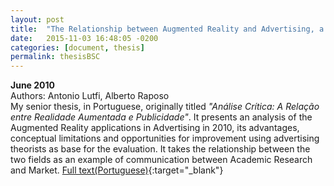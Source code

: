 ```yaml
---
layout: post
title:  "The Relationship between Augmented Reality and Advertising, a Critical Survey"
date:   2015-11-03 16:48:05 -0200
categories: [document, thesis]
permalink: thesisBSC
---
```

<b>June 2010</b>  
Authors: Antonio Lutfi, Alberto Raposo  
My senior thesis, in Portuguese, originally titled <i>"Análise Crítica: A Relação entre Realidade Aumentada e Publicidade"</i>. It presents an analysis of the Augmented Reality applications in Advertising in 2010, its advantages, conceptual limitations and opportunities for improvement using advertising theorists as base for the evaluation. It takes the relationship between the two fields as an example of communication between Academic Research and Market.
[Full text(Portuguese)](https://www.dropbox.com/s/93zxbfh53ix7pg8/Antonio%20Lutfi%20-%20Relacao%20entre%20Realidade%20Aumentada%20e%20Publicidade.pdf){:target="_blank"} 
